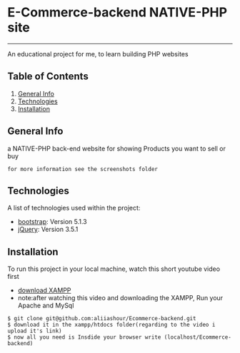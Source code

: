 # E-Commerce-backend NATIVE-PHP site
***
An educational project for me, to learn building PHP websites

## Table of Contents
1. [General Info](#general-info)
2. [Technologies](#technologies)
3. [Installation](#installation)

## General Info
a NATIVE-PHP back-end website for showing Products you want to sell or buy
```
for more information see the screenshots folder
```
## Technologies

A list of technologies used within the project:
* [bootstrap](https://cdn.jsdelivr.net/npm/bootstrap@5.1.3/dist/css/bootstrap.min.css): Version 5.1.3 
* [jQuery](https://code.jquery.com/jquery-3.5.1.min.js): Version 3.5.1

## Installation
To run this project in your local machine, watch this short youtube video first
* [download XAMPP](https://youtu.be/6rAA3FDYh6I) 
* note:after watching this video and downloading the XAMPP, Run your Apache and MySql
```
$ git clone git@github.com:aliiashour/Ecommerce-backend.git
$ download it in the xampp/htdocs folder(regarding to the video i upload it's link)
$ now all you need is Insdide your browser write (localhost/Ecommerce-backend)
```
